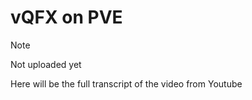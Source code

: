 # vQFX on PVE

> [!NOTE]
> Not uploaded yet

Here will be the full transcript of the video from Youtube
